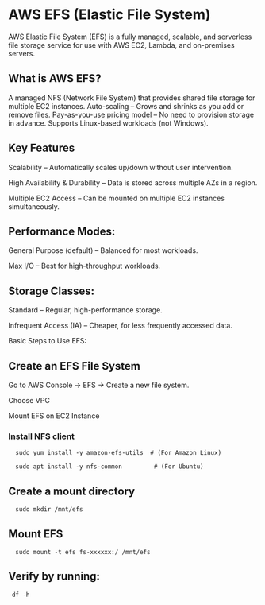 # AWS EFS (Elastic File System)
AWS Elastic File System (EFS) is a fully managed, scalable, and serverless file storage service for use with AWS EC2, Lambda, and on-premises servers.

## What is AWS EFS?
A managed NFS (Network File System) that provides shared file storage for multiple EC2 instances.
Auto-scaling – Grows and shrinks as you add or remove files.
Pay-as-you-use pricing model – No need to provision storage in advance.
Supports Linux-based workloads (not Windows).

## Key Features
Scalability – Automatically scales up/down without user intervention.

High Availability & Durability – Data is stored across multiple AZs in a region.

Multiple EC2 Access – Can be mounted on multiple EC2 instances simultaneously.

## Performance Modes:
General Purpose (default) – Balanced for most workloads.

Max I/O – Best for high-throughput workloads.

## Storage Classes:
Standard – Regular, high-performance storage.

Infrequent Access (IA) – Cheaper, for less frequently accessed data.

Basic Steps to Use EFS:

## Create an EFS File System
Go to AWS Console → EFS → Create a new file system.

Choose VPC 

Mount EFS on EC2 Instance

### Install NFS client
      sudo yum install -y amazon-efs-utils  # (For Amazon Linux)

      sudo apt install -y nfs-common         # (For Ubuntu)

## Create a mount directory

      sudo mkdir /mnt/efs

## Mount EFS
      sudo mount -t efs fs-xxxxxx:/ /mnt/efs

## Verify by running:

     df -h